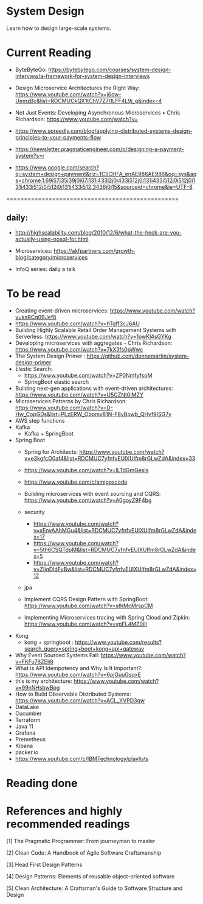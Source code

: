 # System Design

Learn how to design large-scale systems.

# Current Reading

* ByteByteGo: https://bytebytego.com/courses/system-design-interview/a-framework-for-system-design-interviews


* Design Microservice Architectures the Right Way: https://www.youtube.com/watch?v=j6ow-UemzBc&list=RDCMUCkQX1tChV7Z7l1LFF4L9j_g&index=4
* Not Just Events: Developing Asynchronous Microservices • Chris Richardson: https://www.youtube.com/watch?v=
* https://www.spreedly.com/blog/applying-distributed-systems-design-principles-to-your-payments-flow
* https://newsletter.pragmaticengineer.com/p/designing-a-payment-system?s=r
* https://www.google.com/search?q=system+design+payment&rlz=1C5CHFA_enAE986AE986&oq=sys&aqs=chrome.1.69i57j35i39j0i67i131i433l2j0i433i512j0i131i433i512j0i512j0i131i433i512j0i512j0i131i433i512.3436j0j15&sourceid=chrome&ie=UTF-8

=================================================
## daily: 
* http://highscalability.com/blog/2010/12/6/what-the-heck-are-you-actually-using-nosql-for.html

* Microservices: https://akfpartners.com/growth-blog/category/microservices

* InfoQ series: daily a talk


# To be read
* Creating event-driven microservices: https://www.youtube.com/watch?v=ksRCq0BJef8
* https://www.youtube.com/watch?v=hTgff3cJ6AU
* Building Highly Scalable Retail Order Management Systems with Serverless: https://www.youtube.com/watch?v=1owKl4sGYKg
* Developing microservices with aggregates - Chris Richardson: https://www.youtube.com/watch?v=7kX3fs0pWwc
* The System Design Primer : https://github.com/donnemartin/system-design-primer
* Elastic Search: 
    * https://www.youtube.com/watch?v=ZP0NmfyfsoM
    * SpringBoot elastic search
* Building next-gen applications with event-driven architectures: https://www.youtube.com/watch?v=U5GZNt0iMZY
* Microservices Patterns by Chris Richardson: https://www.youtube.com/watch?v=D-Hw_CopGDs&list=PLzERW_Obpmv81N-F8yBowb_QHvf9ISG7y
* AWS step functions
* Kafka
    * Kafka + SpringBoot
* Spring Boot   
    * Spring for Architects: https://www.youtube.com/watch?v=e3kgfcO0af4&list=RDCMUC7yfnfvEUlXUIfm8rGLwZdA&index=33
    * https://www.youtube.com/watch?v=lLTdGmGesIs
    * https://www.youtube.com/c/amigoscode
    * Building microservices with event sourcing and CQRS: https://www.youtube.com/watch?v=A0goyZ9F4bg
    * security
        * https://www.youtube.com/watch?v=xEnvAAhMGu4&list=RDCMUC7yfnfvEUlXUIfm8rGLwZdA&index=17
        * https://www.youtube.com/watch?v=5th6CSQTdpM&list=RDCMUC7yfnfvEUlXUIfm8rGLwZdA&index=5
        * https://www.youtube.com/watch?v=ZIjqDIdFyBw&list=RDCMUC7yfnfvEUlXUIfm8rGLwZdA&index=12

    * jpa
    * Implement CQRS Design Pattern with SpringBoot: https://www.youtube.com/watch?v=sthMcMrspCM
    * Implementing Microservices tracing with Spring Cloud and Zipkin: https://www.youtube.com/watch?v=vpFL4MZ0jlI
* Kong
    * kong + springboot : https://www.youtube.com/results?search_query=spring+boot+kong+api+gateway
* Why Event Sourced Systems Fail: https://www.youtube.com/watch?v=FKFu78ZEIi8
* What is API Idempotency and Why Is It Important?: https://www.youtube.com/watch?v=6pjGuuGsqxE
* this is my architecture: https://www.youtube.com/watch?v=99nNHsbwBpg
* How to Build Observable Distributed Systems: https://www.youtube.com/watch?v=ACL_YVPD3gw
* DataLake
* Cucumber
* Terraform
* Java 11
* Grafana
* Premetheus
* Kibana
* packer.io
* https://www.youtube.com/c/IBMTechnology/playlists

# Reading done

# References and highly recommended readings

[1] The Pragmatic Programmer: From journeyman to master

[2] Clean Code: A Handbook of Agile Software Craftsmanship

[3] Head First Design Patterns

[4] Design Patterns: Elements of reusable object-oriented software

[5] Clean Architecture: A Craftsman's Guide to Software Structure and Design